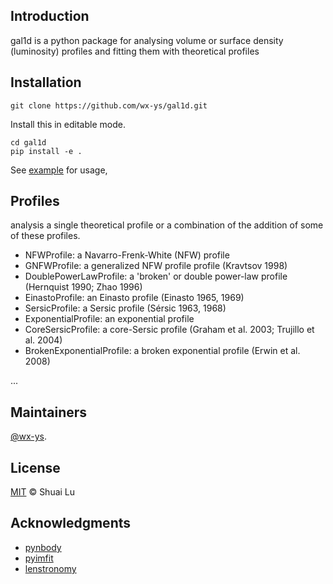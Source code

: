 ## Introduction
gal1d is a python package for analysing volume or surface density (luminosity) profiles and fitting them with theoretical profiles


## Installation

```
git clone https://github.com/wx-ys/gal1d.git
```
Install this in editable mode.
```
cd gal1d
pip install -e .
```
See [example](example.ipynb) for usage,


## Profiles
analysis a single theoretical profile or a combination of the addition of some of these profiles.
* NFWProfile: a Navarro-Frenk-White (NFW) profile
* GNFWProfile: a generalized NFW profile profile (Kravtsov 1998)
* DoublePowerLawProfile: a 'broken' or double power-law profile (Hernquist 1990; Zhao 1996)
* EinastoProfile: an Einasto profile (Einasto 1965, 1969)
* SersicProfile: a Sersic profile (Sérsic 1963, 1968)
* ExponentialProfile: an exponential profile
* CoreSersicProfile: a core-Sersic profile (Graham et al. 2003; Trujillo et al. 2004)
* BrokenExponentialProfile: a broken exponential profile (Erwin et al. 2008)

...

## Maintainers

[@wx-ys](https://github.com/wx-ys).


## License

[MIT](LICENSE) © Shuai Lu

## Acknowledgments
* [pynbody](https://github.com/pynbody/pynbody)
* [pyimfit](https://github.com/perwin/pyimfit)
* [lenstronomy](https://lenstronomy.readthedocs.io/en/latest/)